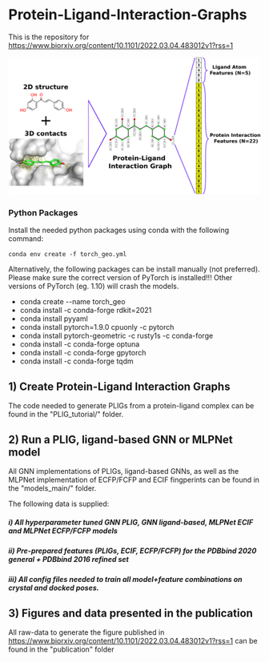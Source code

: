 # Protein-Ligand-Interaction-Graphs

This is the repository for https://www.biorxiv.org/content/10.1101/2022.03.04.483012v1?rss=1

![PLIG](PLIGs_graphical_abstract.png)

### Python Packages

Install the needed python packages using conda with the following command:

```
conda env create -f torch_geo.yml
```

Alternatively, the following packages can be install manually (not preferred). Please make sure the correct version of PyTorch is installed!!! Other versions of PyTorch (eg. 1.10) will crash the models.

+ conda create --name torch_geo
+ conda install -c conda-forge rdkit=2021
+ conda install pyyaml
+ conda install pytorch=1.9.0 cpuonly -c pytorch 
+ conda install pytorch-geometric -c rusty1s -c conda-forge
+ conda install -c conda-forge optuna
+ conda install -c conda-forge gpytorch
+ conda install -c conda-forge tqdm


## 1) Create Protein-Ligand Interaction Graphs

The code needed to generate PLIGs from a protein-ligand complex can be found in the "PLIG_tutorial/" folder.
## 2) Run a PLIG, ligand-based GNN or MLPNet model

All GNN implementations of PLIGs, ligand-based GNNs, as well as the MLPNet implementation of ECFP/FCFP and ECIF fingperints can be found in the "models_main/" folder.

The following data is supplied:
##### i) All hyperparameter tuned GNN PLIG, GNN ligand-based, MLPNet ECIF and MLPNet ECFP/FCFP models 
##### ii) Pre-prepared features (PLIGs, ECIF, ECFP/FCFP) for the PDBbind 2020 general + PDBbind 2016 refined set
##### iii) All config files needed to train all model+feature combinations on crystal and docked poses.

## 3) Figures and data presented in the publication

All raw-data to generate the figure published in https://www.biorxiv.org/content/10.1101/2022.03.04.483012v1?rss=1 can be found in the "publication" folder
